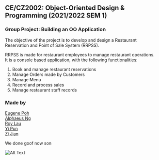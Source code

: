 ## CE/CZ2002: Object-Oriented Design & Programming (2021/2022 SEM 1)
### Group Project: Building an OO Application

The objective of the project is to develop and design a Restaurant Reservation
and Point of Sale System (RRPSS).

RRPSS is made for restaurant employees to manage restaurant operations.
It is a console based application, with the following functionalities:
1) Book and manage restaurant reservations
2) Manage Orders made by Customers
3) Manage Menu
4) Record and process sales 
5) Manage restaurant staff records

### Made by 
[Eugene Poh](https://github.com/Eugene7997) \
[Alphaeus Ng](https://github.com/Alphatortoise) \
[Roy Lau](https://github.com/roylau98) \
[Yi Pun](https://github.com/ypwong99) \
[Zi Jian](https://github.com/zijian99) 

We done goof now son

![Alt Text](https://c.tenor.com/f4MzvvjwUhAAAAAC/spongebob-mocking.gif)

